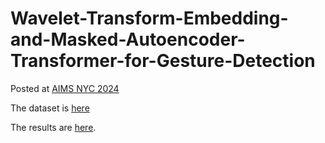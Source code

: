 # Wavelet-Transform-Embedding-and-Masked-Autoencoder-Transformer-for-Gesture-Detection

Posted at [AIMS NYC 2024](https://www.aifsr.com/events/aims)

The dataset is [here](https://drive.google.com/drive/folders/13-ttZ_bwv2Ur29P6WNHjby3eIwXgbQzJ?usp=drive_link)

The results are [here](https://drive.google.com/drive/folders/1THGyanVmf0hQpS7pl3luuP6hhb6VzAyW?usp=drive_link).
